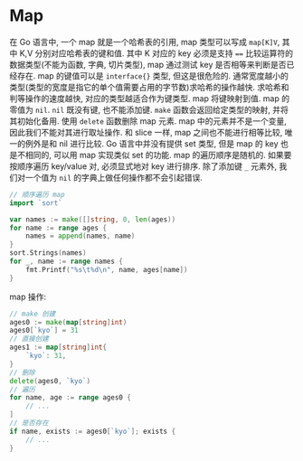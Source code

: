 # Map
在 Go 语言中, 一个 map 就是一个哈希表的引用, map 类型可以写成 `map[K]V`, 其中 K,V 分别对应哈希表的键和值. 其中 K 对应的 key 必须是支持 `==` 比较运算符的数据类型(不能为函数, 字典, 切片类型), map 通过测试 key 是否相等来判断是否已经存在. 
map 的键值可以是 `interface{}` 类型, 但这是很危险的.
通常宽度越小的类型(类型的宽度是指它的单个值需要占用的字节数)求哈希的操作越快. 求哈希和判等操作的速度越快, 对应的类型越适合作为键类型.
map 将键映射到值. map 的零值为 `nil`. `nil` 既没有键, 也不能添加键.
`make` 函数会返回给定类型的映射, 并将其初始化备用.
使用 `delete` 函数删除 map 元素.
map 中的元素并不是一个变量, 因此我们不能对其进行取址操作.
和 slice 一样, map 之间也不能进行相等比较, 唯一的例外是和 nil 进行比较.
Go 语言中并没有提供 set 类型, 但是 map 的 key 也是不相同的, 可以用 map 实现类似 set 的功能.
map 的遍历顺序是随机的. 如果要按顺序遍历 key/value 对, 必须显式地对 key 进行排序.
除了添加键 `_` 元素外, 我们对一个值为 `nil` 的字典上做任何操作都不会引起错误.
```go
// 顺序遍历 map
import `sort`

var names := make([]string, 0, len(ages))
for name := range ages {
    names = append(names, name)
}
sort.Strings(names)
for _, name := range names {
    fmt.Printf("%s\t%d\n", name, ages[name])
}

```

map 操作:
```go
// make 创建
ages0 := make(map[string]int)
ages0[`kyo`] = 31
// 直接创建
ages1 := map[string]int{
    `kyo`: 31,
}
// 删除
delete(ages0, `kyo`)
// 遍历
for name, age := range ages0 {
    // ...
]
// 是否存在
if name, exists := ages0[`kyo`]; exists {
    // ...
} 
```
